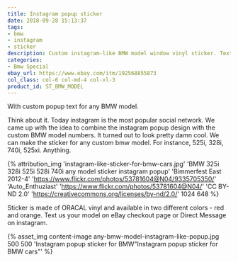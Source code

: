 ```yaml
---
title: Instagram popup sticker
date: 2018-09-28 15:13:37
tags:
- bmw
- instagram
- sticker
description: Custom instagram-like BMW model window vinyl sticker. Text us your BMW model - 325i, 525i, 740i.
categories:
- Bmw Special
ebay_url: https://www.ebay.com/itm/192568855873
col_class: col-6 col-md-4 col-xl-3
product_id: ST_BMW_MODEL
---
```


With custom popup text for any BMW model.

<!-- more -->
<!-- {% asset_img content-image bmw-sticker-instagram-popup.jpg 500 500 'Instagram sytyle popup sticker for any bmw model"Instagram sytyle popup sticker for any bmw model"' %} -->

Think about it. Today instagram is the most popular social network. We came up with the idea to combine the instagram popup design with the custom BMW model numbers. It turned out to look pretty damn cool. We can make the sticker for any custom bmw model. For instance, 525i, 328i, 740i, 525xi. Anything.

{% attribution_img
  'instagram-like-sticker-for-bmw-cars.jpg'
  'BMW 325i 328i 525i 528i 740i any model sticker instagram popup'
  'Bimmerfest East 2012-4'
  'https://www.flickr.com/photos/53781604@N04/9335705350/'
  'Auto_Enthuziast'
  'https://www.flickr.com/photos/53781604@N04/'
  'CC BY-ND 2.0'
  'https://creativecommons.org/licenses/by-nd/2.0/'
  1024
  648
%}

Sticker is made of ORACAL vinyl and available in two different colors - red and orange. Text us your model on eBay checkout page or Direct Message on instagram.

{% asset_img content-image any-bmw-model-instagram-like-popup.jpg 500 500 'Instagram popup sticker for BMW"Instagram popup sticker for BMW cars"' %}
